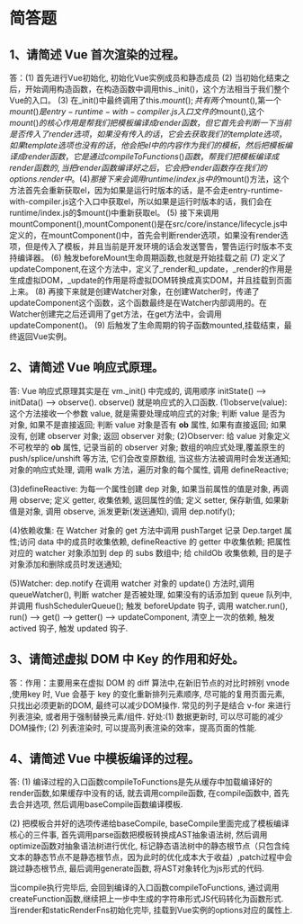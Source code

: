 # 简答题
## 1、请简述 Vue 首次渲染的过程。
答：(1) 首先进行Vue初始化, 初始化Vue实例成员和静态成员
    (2) 当初始化结束之后，开始调用构造函数，在构造函数中调用this._init()，这个方法相当于我们整个Vue的入口。
    (3) 在_init()中最终调用了this.$mount(); 共有两个$mount(),第一个$mount()是entry-runtime-with-compiler.js入口文件的$mount(),这个$mount()的核心作用是帮我们把模板编译成render函数，但它首先会判断一下当前是否传入了render选项，如果没有传入的话，它会去获取我们的template选项，如果template选项也没有的话，他会把el中的内容作为我们的模板，然后把模板编译成render函数，它是通过compileToFunctions()函数，帮我们把模板编译成render函数的,当把render函数编译好之后，它会把render函数存在我们的options.render中。
    (4) 那接下来会调用runtime/index.js中的$mount()方法，这个方法首先会重新获取el，因为如果是运行时版本的话，是不会走entry-runtime-with-compiler.js这个入口中获取el，所以如果是运行时版本的话，我们会在runtime/index.js的$mount()中重新获取el。
    (5) 接下来调用mountComponent(),mountComponent()是在src/core/instance/lifecycle.js中定义的，在mountComponent()中，首先会判断render选项，如果没有render选项，但是传入了模板，并且当前是开发环境的话会发送警告，警告运行时版本不支持编译器。
    (6) 触发beforeMount生命周期函数,也就是开始挂载之前
    (7) 定义了updateComponent,在这个方法中，定义了_render和_update，_render的作用是生成虚拟DOM，_update的作用是将虚拟DOM转换成真实DOM，并且挂载到页面上来。
    (8) 再接下来就是创建Watcher对象，在创建Watcher时，传递了updateComponent这个函数，这个函数最终是在Watcher内部调用的。在Watcher创建完之后还调用了get方法，在get方法中，会调用updateComponent()。
    (9) 后触发了生命周期的钩子函数mounted,挂载结束，最终返回Vue实例。


## 2、请简述 Vue 响应式原理。
答: Vue 响应式原理其实是在 vm._init() 中完成的, 调用顺序 initState() --> initData() --> observe(). observe() 就是响应式的入口函数.
(1)observe(value): 这个方法接收一个参数 value, 就是需要处理成响应式的对象; 判断 value 是否为对象, 如果不是直接返回; 判断 value 对象是否有 __ob__ 属性, 如果有直接返回; 如果没有, 创建 observer 对象; 返回 observer 对象;
(2)Observer: 给 value 对象定义不可枚举的 __ob__ 属性, 记录当前的 observer 对象; 数组的响应式处理,覆盖原生的 push/splice/unshift 等方法, 它们会改变原数组, 当这些方法被调用时会发送通知; 对象的响应式处理, 调用 walk 方法，遍历对象的每个属性, 调用 defineReactive;

(3)defineReactive: 为每一个属性创建 dep 对象, 如果当前属性的值是对象, 再调用 observe; 定义 getter, 收集依赖, 返回属性的值; 定义 setter, 保存新值, 如果新值是对象, 调用 observe, 派发更新(发送通知), 调用 dep.notify();

(4)依赖收集: 在 Watcher 对象的 get 方法中调用 pushTarget 记录 Dep.target 属性;访问 data 中的成员时收集依赖, defineReactive 的 getter 中收集依赖; 把属性对应的 watcher 对象添加到 dep 的 subs 数组中; 给 childOb 收集依赖, 目的是子对象添加和删除成员时发送通知;

(5)Watcher: dep.notify 在调用 watcher 对象的 update() 方法时,调用 queueWatcher(), 判断 watcher 是否被处理, 如果没有的话添加到 queue 队列中, 并调用 flushSchedulerQueue(); 触发 beforeUpdate 钩子, 调用 watcher.run(), run() --> get() --> getter() --> updateComponent, 清空上一次的依赖, 触发 actived 钩子, 触发 updated 钩子.

## 3、请简述虚拟 DOM 中 Key 的作用和好处。
答：作用：主要用来在虚拟 DOM 的 diff 算法中,在新旧节点的对比时辨别 vnode ,使用key 时, Vue 会基于 key 的变化重新排列元素顺序, 尽可能的复用页面元素, 只找出必须更新的DOM, 最终可以减少DOM操作. 常见的列子是结合 v-for 来进行列表渲染, 或者用于强制替换元素/组件.
好处:(1) 数据更新时, 可以尽可能的减少DOM操作;
(2) 列表渲染时, 可以提高列表渲染的效率，提高页面的性能.

## 4、请简述 Vue 中模板编译的过程。
答: (1) 编译过程的入口函数compileToFunctions是先从缓存中加载编译好的render函数,如果缓存中没有的话, 就去调用compile函数, 在compile函数中, 首先去合并选项, 然后调用baseCompile函数编译模板.

(2) 把模板合并好的选项传递给baseCompile, baseCompile里面完成了模板编译核心的三件事, 首先调用parse函数把模板转换成AST抽象语法树, 然后调用optimize函数对抽象语法树进行优化, 标记静态语法树中的静态根节点（只包含纯文本的静态节点不是静态根节点，因为此时的优化成本大于收益）,patch过程中会跳过静态根节点, 最后调用generate函数, 将AST对象转化为js形式的代码.

当compile执行完毕后, 会回到编译的入口函数compileToFunctions, 通过调用createFunction函数,继续把上一步中生成的字符串形式JS代码转化为函数形式. 当render和staticRenderFns初始化完毕, 挂载到Vue实例的options对应的属性上.


